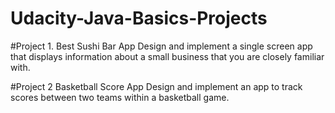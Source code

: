 # Udacity-Java-Basics-Projects

#Project 1. Best Sushi Bar App
Design and implement a single screen app that displays information about a small business that you are closely familiar with.

#Project 2 Basketball Score App
Design and implement an app to track scores between two teams within a basketball game.
